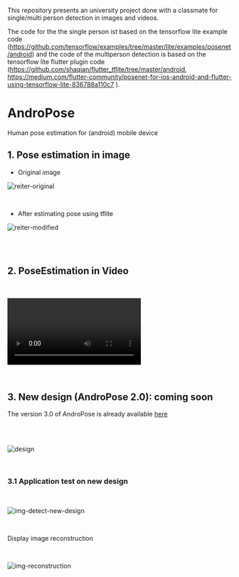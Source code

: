 This repository presents an university project done with a classmate for single/multi person detection in images and videos.

The code for the the single person ist based on the tensorflow lite example code (https://github.com/tensorflow/examples/tree/master/lite/examples/posenet/android) and the code of the multiperson detection is based on the tensorflow lite flutter plugin code (https://github.com/shaqian/flutter_tflite/tree/master/android, https://medium.com/flutter-community/posenet-for-ios-android-and-flutter-using-tensorflow-lite-836788a110c7 ).

# AndroPose
Human pose estimation for (android) mobile device

## 1. Pose estimation in image

- Original image

![reiter-original](imgs/reiter.jpg)

<br/>

- After estimating pose using tflite

![reiter-modified](imgs/pose.PNG)

<br/>

<br/>

## 2. PoseEstimation in Video

<br/>

![video](videos/video_output.mp4)

<br/>

## 3. New design (AndroPose 2.0): coming soon

The version 3.0 of AndroPose is already available [here](./AndroPose-V3.md)

<br/>

<br/>

![design](imgs/andro-pose-design.jpg)

<br/>

### 3.1 Application test on new design

<br/>

![img-detect-new-design](imgs/black-girl.png)

<br/>

Display image reconstruction

<br/>

![img-reconstruction](imgs/reconstruction-with-info.png)

<br/>
